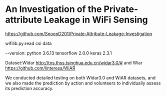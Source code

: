 # An Investigation of the Private-attribute Leakage in WiFi Sensing
https://github.com/SnoopD201/Private-Attribute-Leakage-Investigation

wifilib.py:read csi data

--version:
python 3.6.13
tensorflow 2.0.0
keras 2.3.1

Dataset:Widar http://tns.thss.tsinghua.edu.cn/widar3.0/# and Wiar https://github.com/linteresa/WiAR


We conducted detailed testing on both Widar3.0 and WiAR datasets, and we also made the prediction by action and volunteers to individually assess its prediction accuracy.